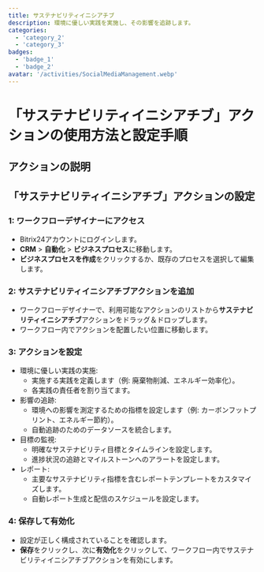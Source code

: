 ```yaml
---
title: サステナビリティイニシアチブ
description: 環境に優しい実践を実施し、その影響を追跡します。
categories: 
  - 'category_2'
  - 'category_3'
badges: 
  - 'badge_1'
  - 'badge_2'
avatar: '/activities/SocialMediaManagement.webp'
---
```


# 「サステナビリティイニシアチブ」アクションの使用方法と設定手順

## アクションの説明

## **「サステナビリティイニシアチブ」アクションの設定**

### 1: ワークフローデザイナーにアクセス
- Bitrix24アカウントにログインします。
- **CRM** > **自動化** > **ビジネスプロセス**に移動します。
- **ビジネスプロセスを作成**をクリックするか、既存のプロセスを選択して編集します。

### 2: サステナビリティイニシアチブアクションを追加
- ワークフローデザイナーで、利用可能なアクションのリストから**サステナビリティイニシアチブ**アクションをドラッグ＆ドロップします。
- ワークフロー内でアクションを配置したい位置に移動します。

### 3: アクションを設定
- 環境に優しい実践の実施:
  - 実施する実践を定義します（例: 廃棄物削減、エネルギー効率化）。
  - 各実践の責任者を割り当てます。
- 影響の追跡:
  - 環境への影響を測定するための指標を設定します（例: カーボンフットプリント、エネルギー節約）。
  - 自動追跡のためのデータソースを統合します。
- 目標の監視:
  - 明確なサステナビリティ目標とタイムラインを設定します。
  - 進捗状況の追跡とマイルストーンへのアラートを設定します。
- レポート:
  - 主要なサステナビリティ指標を含むレポートテンプレートをカスタマイズします。
  - 自動レポート生成と配信のスケジュールを設定します。

### 4: 保存して有効化
- 設定が正しく構成されていることを確認します。
- **保存**をクリックし、次に**有効化**をクリックして、ワークフロー内でサステナビリティイニシアチブアクションを有効にします。